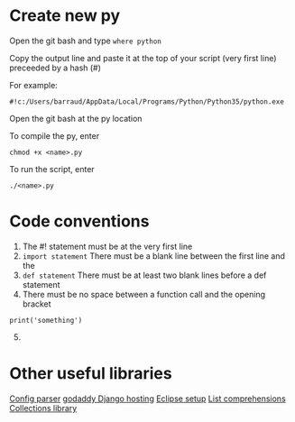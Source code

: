 # Create new py

Open the git bash and type `where python`

Copy the output line and paste it at the top of your script (very first line) preceeded by a hash (#)

For example:
```
#!c:/Users/barraud/AppData/Local/Programs/Python/Python35/python.exe
```
Open the git bash at the py location

To compile the py, enter

```
chmod +x <name>.py
```

To run the script, enter

```
./<name>.py
```

# Code conventions
1. The #! statement must be at the very first line
2. ```import statement``` There must be a blank line between the first line and the
3. ```def statement``` There must be at least two blank lines before a def statement
4. There must be no space between a function call and the opening bracket
```
print('something')
```
5. 

# Other useful libraries
[Config parser](https://docs.python.org/3/library/configparser.html)
[godaddy Django hosting](https://in.godaddy.com/pro/one-click-installation/django)
[Eclipse setup](http://www.vogella.com/tutorials/Python/article.html)
[List comprehensions](http://www.secnetix.de/olli/Python/list_comprehensions.hawk)
[Collections library](https://docs.python.org/2/library/collections.html)
